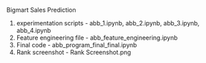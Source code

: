 Bigmart Sales Prediction
1. experimentation scripts - abb_1.ipynb, abb_2.ipynb, abb_3.ipynb, abb_4.ipynb
2. Feature engineering file - abb_feature_engineering.ipynb
3. Final code - abb_program_final_final.ipynb
4. Rank screenshot - Rank Screenshot.png
